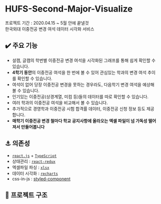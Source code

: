 # HUFS-Second-Major-Visualize

프로젝트 기간 : 2020.04.15 ~ 5월 안에 끝낼것  
한국외대 이중전공 변경 여석 데이터 시각화 서비스

## ✔️ 주요 기능

- 설캠, 글캠의 학번별 이중전공 변경 여석을 시각화된 그래프를 통해 쉽게 확인할 수 있습니다.
- **4학기 동안**의 이중전공 여석을 한 번에 볼 수 있어 관심있는 학과의 변경 여석 추이를 확인할 수 있습니다.
- 여석이 없어 당장 이중전공 변경을 못하는 경우라도, 다음학기 변경 여석을 예상해볼 수 있습니다.
- 인기있는 이중전공(상경계열, 미컴 등)들의 데이터를 따로 확인할 수 있습니다.
- 여러 학과의 이중전공 여석을 비교해서 볼 수 있습니다.
- 추가적으로 경영학과 이중전공 시험 합격률 데이터, 이중전공 신청 정보 등도 제공합니다.
- **매학기 이중전공 변경 철마다 학교 공지사항에 올라오는 엑셀 파일이 넘 가독성 떨어져서 만들어봅니다**

## ⚓️ 의존성

- [`react.js`](https://github.com/facebook/react) + [`TypeScript`](https://github.com/microsoft/TypeScript)
- 상태관리 : [`react-redux`](https://github.com/reduxjs/react-redux)
- 엑셀파일 파싱 : [`xlsx`](https://github.com/SheetJS/sheetjs)
- 데이터 시각화 : [`recharts`](https://github.com/recharts/recharts)
- css-in-js : [styled-component](https://github.com/styled-components/styled-components)

## 🧩 프로젝트 구조
